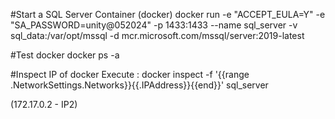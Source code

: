#Start a SQL Server Container (docker)
docker run -e "ACCEPT_EULA=Y" -e "SA_PASSWORD=unity@052024"   -p 1433:1433 --name sql_server   -v sql_data:/var/opt/mssql   -d mcr.microsoft.com/mssql/server:2019-latest

#Test docker
docker ps -a

#Inspect IP of docker
Execute : 
docker inspect -f '{{range .NetworkSettings.Networks}}{{.IPAddress}}{{end}}' sql_server

(172.17.0.2 - IP2)
